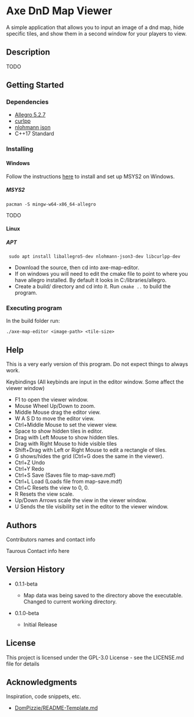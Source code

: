 # Axe DnD Map Viewer

A simple application that allows you to input an image of a dnd map, hide specific tiles, and show them in a second window for your players to view.

## Description

TODO

## Getting Started

### Dependencies

* [Allegro 5.2.7](https://github.com/liballeg/allegro5)
* [curlpp](https://github.com/jpbarrette/curlpp)
* [nlohmann json](https://github.com/nlohmann/json)
* C++17 Standard

### Installing

#### Windows

Follow the instructions [here](https://www.msys2.org/) to install and set up MSYS2 on Windows.

##### MSYS2
```pacman -S mingw-w64-x86_64-allegro```

TODO

#### Linux

##### APT
``` sudo apt install liballegro5-dev nlohmann-json3-dev libcurlpp-dev```

* Download the source, then cd into axe-map-editor.
* If on windows you will need to edit the cmake file to point to where you have allegro installed. By default it looks in C:/libraries/allegro.
* Create a build/ directory and cd into it. Run `cmake ..` to build the program.

### Executing program

In the build folder run:
```
./axe-map-editor <image-path> <tile-size>
```

## Help

This is a very early version of this program. Do not expect things to always work.

Keybindings (All keybinds are input in the editor window. Some affect the viewer window)
* F1 to open the viewer window.
* Mouse Wheel Up/Down to zoom.
* Middle Mouse drag the editor view.
* W A S D to move the editor view.
* Ctrl+Middle Mouse to set the viewer view.
* Space to show hidden tiles in editor.
* Drag with Left Mouse to show hidden tiles.
* Drag with Right Mouse to hide visible tiles
* Shift+Drag with Left or Right Mouse to edit a rectangle of tiles.
* G shows/hides the grid (Ctrl+G does the same in the viewer).
* Ctrl+Z Undo
* Ctrl+Y Redo
* Ctrl+S Save (Saves file to map-save.mdf)
* Ctrl+L Load (Loads file from map-save.mdf)
* Ctrl+C Resets the view to 0, 0.
* R Resets the view scale.
* Up/Down Arrows scale the view in the viewer window.
* U Sends the tile visibility set in the editor to the viewer window.

## Authors

Contributors names and contact info

Taurous
Contact info here

## Version History

* 0.1.1-beta
    * Map data was being saved to the directory above the executable. Changed to current working directory.

* 0.1.0-beta
    * Initial Release

## License

This project is licensed under the GPL-3.0 License - see the LICENSE.md file for details

## Acknowledgments

Inspiration, code snippets, etc.
* [DomPizzie/README-Template.md](https://gist.github.com/DomPizzie/7a5ff55ffa9081f2de27c315f5018afc)
